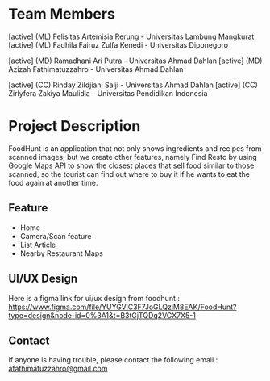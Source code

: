 # Team Members
[active] (ML) Felisitas Artemisia Rerung - Universitas Lambung Mangkurat
[active] (ML) Fadhila Fairuz Zulfa Kenedi - Universitas Diponegoro

[active] (MD) Ramadhani Ari Putra - Universitas Ahmad Dahlan
[active] (MD) Azizah Fathimatuzzahro - Universitas Ahmad Dahlan

[active] (CC) Rinday Zildjiani Salji - Universitas Ahmad Dahlan
[active] (CC) Zirlyfera Zakiya Maulidia - Universitas Pendidikan Indonesia

# Project Description
FoodHunt is an application that not only shows ingredients and recipes from scanned images, but we create other features, namely Find Resto  by using Google Maps API to show the closest places that sell food similar to those scanned, so the tourist can find out where to buy it if he wants to eat the food again at another time.

## Feature
- Home
- Camera/Scan feature
- List Article
- Nearby Restaurant Maps

## UI/UX Design
Here is a figma link for ui/ux design from foodhunt : https://www.figma.com/file/YUYGVlC3F7JoGLQziM8EAK/FoodHunt?type=design&node-id=0%3A1&t=B3tGjTQDq2VCX7X5-1

## Contact
If anyone is having trouble, please contact the following email : afathimatuzzahro@gmail.com

